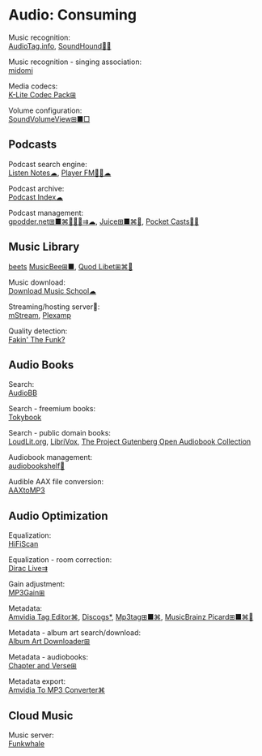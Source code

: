 # Audio: Consuming

Music recognition:  
[AudioTag.info](https://audiotag.info/),
[SoundHound🍎🤖](https://www.soundhound.com/soundhound)

Music recognition - singing association:  
[midomi](https://www.midomi.com/)

Media codecs:  
[K-Lite Codec Pack⊞](https://codecguide.com/)

Volume configuration:  
[SoundVolumeView⊞■□](https://www.nirsoft.net/utils/sound_volume_view.html)

## Podcasts

Podcast search engine:  
[Listen Notes☁](https://www.listennotes.com/),
[Player FM🍎🤖☁](https://player.fm/)

Podcast archive:  
[Podcast Index☁](https://podcastindex.org/)

Podcast management:  
[gpodder.net⊞■⌘🐧🍎🤖⇉☁](https://gpodder.net/),
[Juice⊞■⌘🐧](http://juicereceiver.sourceforge.net/),
[Pocket Casts🍎🤖](https://pocketcasts.com/)

## Music Library

[beets](https://beets.io/)
[MusicBee⊞■](https://getmusicbee.com/),
[Quod Libet⊞⌘🐧](https://quodlibet.readthedocs.io/)

Music download:  
[Download Music School☁](https://downloadmusicschool.com/)

Streaming/hosting server💾:  
[mStream](https://mstream.io/),
[Plexamp](https://plexamp.com/)

Quality detection:  
[Fakin' The Funk?](https://fakinthefunk.net/en/)

## Audio Books

Search:  
[AudioBB](https://audiobb.com/)

Search - freemium books:  
[Tokybook](https://tokybook.com/)

Search - public domain books:  
[LoudLit.org](http://loudlit.org/),
[LibriVox](https://librivox.org/),
[The Project Gutenberg Open Audiobook Collection](https://marhamilresearch4.blob.core.windows.net/gutenberg-public/Website/index.html)

Audiobook management:  
[audiobookshelf💾](https://www.audiobookshelf.org/)

Audible AAX file conversion:  
[AAXtoMP3](https://krumpetpirate.github.io/AAXtoMP3/)

## Audio Optimization

Equalization:  
[HiFiScan](https://github.com/erdewit/HiFiScan)

Equalization - room correction:  
[Dirac Live⇉](https://www.dirac.com/live/)

Gain adjustment:  
[MP3Gain⊞](http://mp3gain.sourceforge.net/)

Metadata:  
[Amvidia Tag Editor⌘](https://amvidia.com/tag-editor),
[Discogs*](https://www.discogs.com/),
[Mp3tag⊞■⌘](https://www.mp3tag.de/en/),
[MusicBrainz Picard⊞■⌘🐧](https://picard.musicbrainz.org/)

Metadata - album art search/download:  
[Album Art Downloader⊞](https://sourceforge.net/projects/album-art/)

Metadata - audiobooks:  
[Chapter and Verse⊞](http://lodensoftware.com/chapter-and-verse/)

Metadata export:  
[Amvidia To MP3 Converter⌘](https://amvidia.com/guides/music-organising/export-to-csv-text-files)

## Cloud Music

Music server:  
[Funkwhale](https://funkwhale.audio/)
